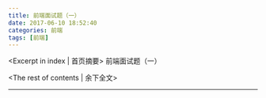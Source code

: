 ```yaml
---
title: 前端面试题（一）
date: 2017-06-10 18:52:40
categories: 前端
tags: [前端]
---
```

<Excerpt in index | 首页摘要> 
前端面试题（一）
<!-- more -->
<The rest of contents | 余下全文>

-----
